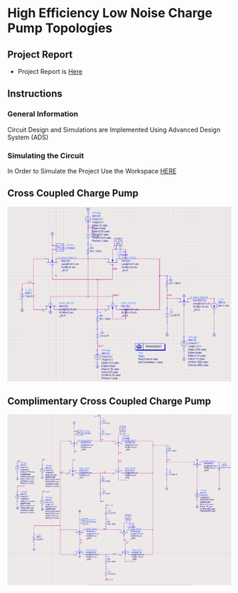 # High Efficiency Low Noise Charge Pump Topologies
## Project Report
* Project Report is [Here](https://github.com/vasilis-moustakas/Charge-Pump/blob/main/Design_of_high_efficiency_low_noise_charge_pump_topologies_for_mobile_applications.pdf) 

## Instructions
### General Information
Circuit Design and Simulations are Implemented Using Advanced Design System (ADS)  
### Simulating the Circuit
In Order to Simulate the Project Use the Workspace [HERE](https://github.com/vasilis-moustakas/Charge-Pump/tree/main/charge_pump_workspace)

## Cross Coupled Charge Pump
![Cross Coupled Charge Pump](https://github.com/vasilis-moustakas/Charge-Pump/blob/main/images/cross_coupled_cp.PNG)

## Complimentary Cross Coupled Charge Pump
![Complimentary Cross Coupled Charge Pump](https://github.com/vasilis-moustakas/Charge-Pump/blob/main/images/complimentary_cross_coupled_cp.PNG)
